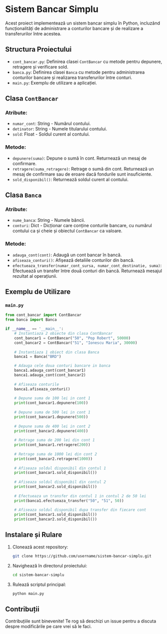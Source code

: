 # Sistem Bancar Simplu

Acest proiect implementează un sistem bancar simplu în Python, incluzând funcționalități de administrare a conturilor bancare și de realizare a transferurilor între acestea.

## Structura Proiectului

- `cont_bancar.py`: Definirea clasei `ContBancar` cu metode pentru depunere, retragere și verificare sold.
- `banca.py`: Definirea clasei `Banca` cu metode pentru administrarea conturilor bancare și realizarea transferurilor între conturi.
- `main.py`: Exemplu de utilizare a aplicației.

## Clasa `ContBancar`

### Atribute:
- `numar_cont`: String - Numărul contului.
- `detinator`: String - Numele titularului contului.
- `sold`: Float - Soldul curent al contului.

### Metode:
- `depunere(suma)`: Depune o sumă în cont. Returnează un mesaj de confirmare.
- `retragere(suma_retragere)`: Retrage o sumă din cont. Returnează un mesaj de confirmare sau de eroare dacă fondurile sunt insuficiente.
- `sold_disponibil()`: Returnează soldul curent al contului.

## Clasa `Banca`

### Atribute:
- `nume_banca`: String - Numele băncii.
- `conturi`: Dict - Dicționar care conține conturile bancare, cu numărul contului ca și cheie și obiectul `ContBancar` ca valoare.

### Metode:
- `adauga_cont(cont)`: Adaugă un cont bancar în bancă.
- `afiseaza_conturi()`: Afișează detaliile conturilor din bancă.
- `efectueaza_transfer(numar_cont_sursa, numar_cont_destinatie, suma)`: Efectuează un transfer între două conturi din bancă. Returnează mesajul rezultat al operațiunii.

## Exemplu de Utilizare

### `main.py`

```python
from cont_bancar import ContBancar
from banca import Banca

if __name__ == '__main__':
    # Instantiaza 2 obiecte din clasa ContBancar
    cont_bancar1 = ContBancar("50", "Pop Robert", 50000)
    cont_bancar2 = ContBancar("51", "Ionescu Maria", 30000)
    
    # Instantiaza 1 obiect din clasa Banca
    banca1 = Banca("BRD")

    # Adauga cele doua conturi bancare in banca
    banca1.adauga_cont(cont_bancar1)
    banca1.adauga_cont(cont_bancar2)
    
    # Afiseaza conturile
    banca1.afiseaza_conturi()
    
    # Depune suma de 100 lei in cont 1
    print(cont_bancar1.depunere(100))
    
    # Depune suma de 500 lei in cont 1
    print(cont_bancar1.depunere(500))
    
    # Depune suma de 400 lei in cont 2
    print(cont_bancar2.depunere(400))
    
    # Retrage suma de 200 lei din cont 1
    print(cont_bancar1.retragere(200))
    
    # Retrage suma de 1000 lei din cont 2
    print(cont_bancar2.retragere(1000))
    
    # Afiseaza soldul disponibil din contul 1
    print(cont_bancar1.sold_disponibil())
    
    # Afiseaza soldul disponibil din contul 2
    print(cont_bancar2.sold_disponibil())
    
    # Efectueaza un transfer din contul 1 in contul 2 de 50 lei
    print(banca1.efectueaza_transfer("50", "51", 50))
    
    # Afiseaza soldul disponibil dupa transfer din fiecare cont
    print(cont_bancar1.sold_disponibil())
    print(cont_bancar2.sold_disponibil())
```

## Instalare și Rulare

1. Clonează acest repository:
    ```sh
    git clone https://github.com/username/sistem-bancar-simplu.git
    ```
2. Navighează în directorul proiectului:
    ```sh
    cd sistem-bancar-simplu
    ```
3. Rulează scriptul principal:
    ```sh
    python main.py
    ```

## Contribuții

Contribuțiile sunt binevenite! Te rog să deschizi un issue pentru a discuta despre modificările pe care vrei să le faci. 
